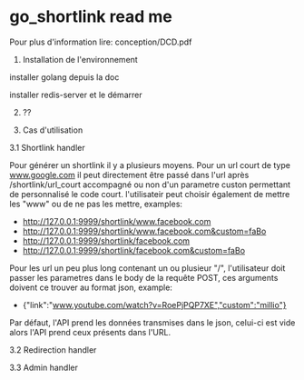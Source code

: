 # go_shortlink read me

Pour plus d'information lire: conception/DCD.pdf

1. Installation de l'environnement

installer golang depuis la doc

installer redis-server et le démarrer


2. ??



3. Cas d'utilisation

3.1 Shortlink handler

Pour générer un shortlink il y a plusieurs moyens. Pour un url court de type www.google.com il peut directement être passé dans l'url après /shortlink/url_court accompagné ou non d'un parametre custon permettant de personnalisé le code court. l'utilisateir peut choisir également de mettre les "www" ou de ne pas les mettre, examples:
 - http://127.0.0.1:9999/shortlink/www.facebook.com
 - http://127.0.0.1:9999/shortlink/www.facebook.com&custom=faBo
 - http://127.0.0.1:9999/shortlink/facebook.com
 - http://127.0.0.1:9999/shortlink/facebook.com&custom=faBo

Pour les url un peu plus long contenant un ou plusieur "/", l'utilisateur doit passer les parametres dans le body de la requête POST, ces arguments doivent ce trouver au format json, example:
 - {"link":"www.youtube.com/watch?v=RoePjPQP7XE","custom":"millio"}

Par défaut, l'API prend les données transmises dans le json, celui-ci est vide alors l'API prend ceux présents dans l'URL.

3.2 Redirection handler

3.3 Admin handler
